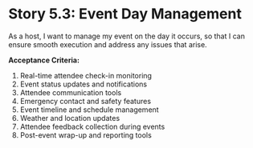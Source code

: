 # Story 5.3: Event Day Management

As a host,
I want to manage my event on the day it occurs,
so that I can ensure smooth execution and address any issues that arise.

**Acceptance Criteria:**

1. Real-time attendee check-in monitoring
2. Event status updates and notifications
3. Attendee communication tools
4. Emergency contact and safety features
5. Event timeline and schedule management
6. Weather and location updates
7. Attendee feedback collection during events
8. Post-event wrap-up and reporting tools
